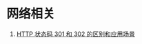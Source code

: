 # 网络相关

1. [HTTP 状态码 301 和 302 的区别和应用场景](https://github.com/kaisa911/DailyInterviewQuestion/blob/master/Questions/Network/HTTP状态码301和302的区别和应用场景.md)
